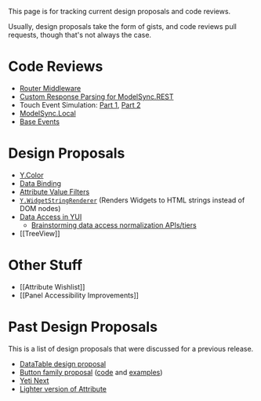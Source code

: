 This page is for tracking current design proposals and code reviews.

Usually, design proposals take the form of gists, and code reviews pull requests, though that's not always the case.

Code Reviews
============

* [Router Middleware](https://github.com/yui/yui3/pull/211)
* [Custom Response Parsing for ModelSync.REST](https://github.com/yui/yui3/pull/213)
* Touch Event Simulation: [Part 1](https://github.com/yui/yui3/pull/177), [Part 2](https://github.com/yui/yui3/pull/200)
* [ModelSync.Local](https://github.com/yui/yui3/pull/190)
* [Base Events](https://github.com/yui/yui3/pull/168)

Design Proposals
================

* [Y.Color](https://gist.github.com/1da5e3fb2f66a7068727)
* [Data Binding](https://gist.github.com/e0fbadb4b3b17733fbca)
* [Attribute Value Filters](https://gist.github.com/2025242)
* [`Y.WidgetStringRenderer`](https://gist.github.com/1386836) (Renders Widgets to HTML strings instead of DOM nodes)
* [Data Access in YUI](https://gist.github.com/0fe7ff471d8bafb57878)
  * [Brainstorming data access normalization APIs/tiers](https://gist.github.com/2375130)
* [[TreeView]]

Other Stuff
===========

* [[Attribute Wishlist]]
* [[Panel Accessibility Improvements]]

Past Design Proposals
=====================

This is a list of design proposals that were discussed for a previous release.

* [DataTable design proposal](https://gist.github.com/1356355)
* [Button family proposal](https://gist.github.com/1389403) ([code](https://github.com/derek/yui3-1/tree/master/src/button) and [examples](http://derek.io/~/yui/yui3/src/button/tests/manual/index.html))
* [Yeti Next](https://github.com/yui/yeti/wiki/Yeti-Next)
* [Lighter version of Attribute](http://yuilibrary.com/projects/yui3/ticket/2530190)